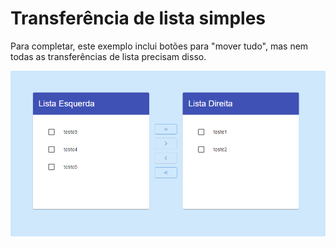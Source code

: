 # Transferência de lista simples

Para completar, este exemplo inclui botões para "mover tudo", mas nem todas as transferências de lista precisam disso.

![](src/lista1.png)
